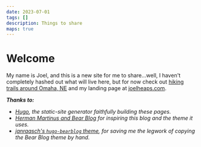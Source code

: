 ```yaml
---
date: 2023-07-01
tags: []
description: Things to share
maps: true
---
```


# Welcome

My name is Joel, and this is a new site for me to share...well, I haven't completely hashed out what will live here, but for now check out [hiking trails around Omaha, NE](local-hiking) and my landing page at [joelheaps.com](joelheaps.com).

***Thanks to:***

- *[Hugo](https://gohugo.io/), the static-site generator faithfully building these pages.*
- *[Herman Martinus and Bear Blog](https://herman.bearblog.dev/) for inspiring this blog and the theme it uses.*
- *[janraasch's `hugo-bearblog` theme](https://github.com/janraasch/hugo-bearblog), for saving me the legwork of copying the Bear Blog theme by hand.*

